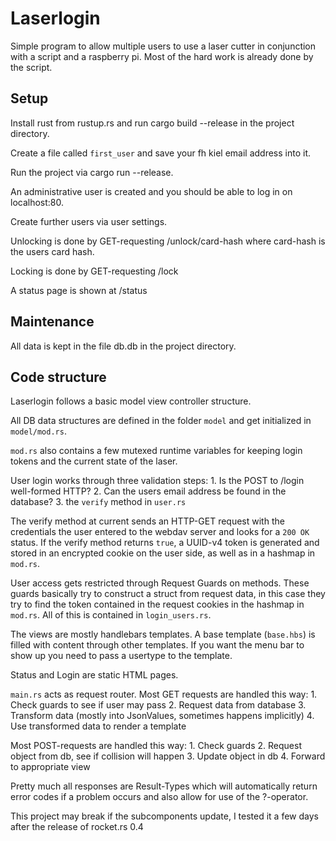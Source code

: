 # Laserlogin

Simple program to allow multiple users to use a laser cutter in conjunction with a script and a raspberry pi.
Most of the hard work is already done by the script.

## Setup
Install rust from rustup.rs and run cargo build --release in the project directory.

Create a file called `first_user` and save your fh kiel email address into it.

Run the project via cargo run --release.

An administrative user is created and you should be able to log in on localhost:80.

Create further users via user settings.

Unlocking is done by GET-requesting /unlock/card-hash where card-hash is the users card hash.

Locking is done by GET-requesting /lock

A status page is shown at /status

## Maintenance

All data is kept in the file db.db in the project directory.

## Code structure

Laserlogin follows a basic model view controller structure.

All DB data structures are defined in the folder `model` and get initialized in `model/mod.rs`.

`mod.rs` also contains a few mutexed runtime variables for keeping login tokens and the current state of the laser.

User login works through three validation steps:
    1. Is the POST to /login well-formed HTTP?
    2. Can the users email address be found in the database?
    3. the `verify` method in `user.rs`

The verify method at current sends an HTTP-GET request with the credentials the user entered to the webdav server and looks for a `200 OK` status.
If the verify method returns `true`, a UUID-v4 token is generated and stored in an encrypted cookie on the user side, as well as in a hashmap in `mod.rs`.

User access gets restricted through Request Guards on methods. These guards basically try to construct a struct from request data, in this case they try to find the token 
contained in the request cookies in the hashmap in `mod.rs`. All of this is contained in `login_users.rs`.

The views are mostly handlebars templates. A base template (`base.hbs`) is filled with content through other templates.
If you want the menu bar to show up you need to pass a usertype to the template.

Status and Login are static HTML pages.

`main.rs` acts as request router.
Most GET requests are handled this way:
    1. Check guards to see if user may pass
    2. Request data from database
    3. Transform data (mostly into JsonValues, sometimes happens implicitly)
    4. Use transformed data to render a template

Most POST-requests are handled this way:
    1. Check guards
    2. Request object from db, see if collision will happen
    3. Update object in db
    4. Forward to appropriate view

Pretty much all responses are Result-Types which will automatically return error codes if a problem occurs and also allow for use of the ?-operator.

This project may break if the subcomponents update, I tested it a few days after the release of rocket.rs 0.4